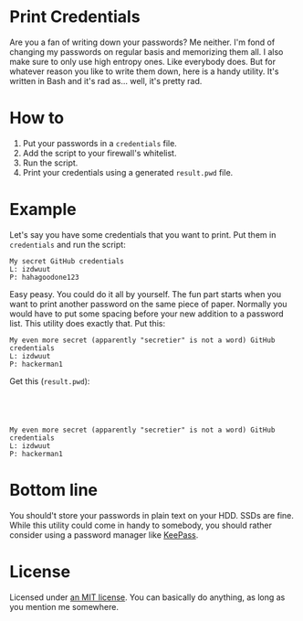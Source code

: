 # Print Credentials
Are you a fan of writing down your passwords? Me neither. I'm fond of changing my passwords on regular basis and memorizing them all. I also make sure to only use high entropy ones. Like everybody does. But for whatever reason you like to write them down, here is a handy utility. It's written in Bash and it's rad as... well, it's pretty rad.

# How to
1. Put your passwords in a `credentials` file.
2. Add the script to your firewall's whitelist.
3. Run the script.
4. Print your credentials using a generated `result.pwd` file.

# Example
Let's say you have some credentials that you want to print. Put them in `credentials` and run the script:

```
My secret GitHub credentials
L: izdwuut
P: hahagoodone123
```

Easy peasy. You could do it all by yourself. The fun part starts when you want to print another password on the same piece of paper. Normally you would have to put some spacing before your new addition to a password list. This utility does exactly that. Put this:

```
My even more secret (apparently "secretier" is not a word) GitHub credentials
L: izdwuut
P: hackerman1
```

Get this (`result.pwd`):

```




My even more secret (apparently "secretier" is not a word) GitHub credentials
L: izdwuut
P: hackerman1
```
    
# Bottom line
You should't store your passwords in plain text on your HDD. SSDs are fine. While this utility could come in handy to somebody, you should rather consider using a password manager like [KeePass](https://keepass.info).

# License
Licensed under [an MIT license](LICENSE). You can basically do anything, as long as you mention me somewhere.

